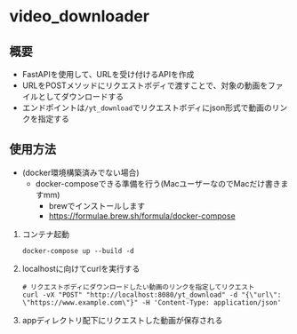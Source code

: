 # video_downloader

## 概要
- FastAPIを使用して、URLを受け付けるAPIを作成
- URLをPOSTメソッドにリクエストボディで渡すことで、対象の動画をファイルとしてダウンロードする
- エンドポイントは`/yt_download`でリクエストボディにjson形式で動画のリンクを指定する

## 使用方法
- (docker環境構築済みでない場合)
    - docker-composeできる準備を行う(MacユーザーなのでMacだけ書きますmm)
        - brewでインストールします
        - https://formulae.brew.sh/formula/docker-compose
1. コンテナ起動
    ```
    docker-compose up --build -d
    ```
1. localhostに向けてcurlを実行する
    ```
    # リクエストボディにダウンロードしたい動画のリンクを指定してリクエスト
    curl -vX "POST" "http://localhost:8080/yt_download" -d "{\"url\": \"https://www.example.com\"}" -H 'Content-Type: application/json'
    ```
1. appディレクトリ配下にリクエストした動画が保存される

